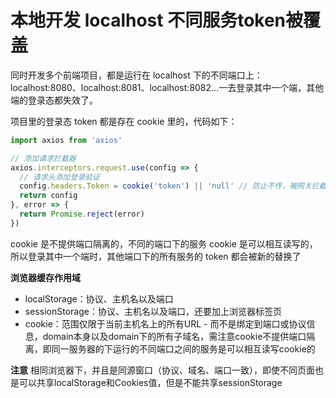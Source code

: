 # 本地开发 localhost 不同服务token被覆盖

同时开发多个前端项目，都是运行在 localhost 下的不同端口上：localhost:8080、localhost:8081、localhost:8082...一去登录其中一个端，其他端的登录态都失效了。

项目里的登录态 token 都是存在 cookie 里的，代码如下：
```js
import axios from 'axios'

// 添加请求拦截器
axios.interceptors.request.use(config => {
  // 请求头添加登录验证
  config.headers.Token = cookie('token') || 'null' // 防止不传，被网关拦截，接口401
  return config
}, error => {
  return Promise.reject(error)
})
```
cookie 是不提供端口隔离的，不同的端口下的服务 cookie 是可以相互读写的，所以登录其中一个端时，其他端口下的所有服务的 token 都会被新的替换了

**浏览器缓存作用域**

* localStorage：协议、主机名以及端口
* sessionStorage：协议、主机名以及端口，还要加上浏览器标签页
* cookie：范围仅限于当前主机名上的所有URL - 而不是绑定到端口或协议信息，domain本身以及domain下的所有子域名，需注意cookie不提供端口隔离，即同一服务器的下运行的不同端口之间的服务是可以相互读写cookie的

**注意**
相同浏览器下，并且是同源窗口（协议、域名、端口一致），即使不同页面也是可以共享localStorage和Cookies值，但是不能共享sessionStorage